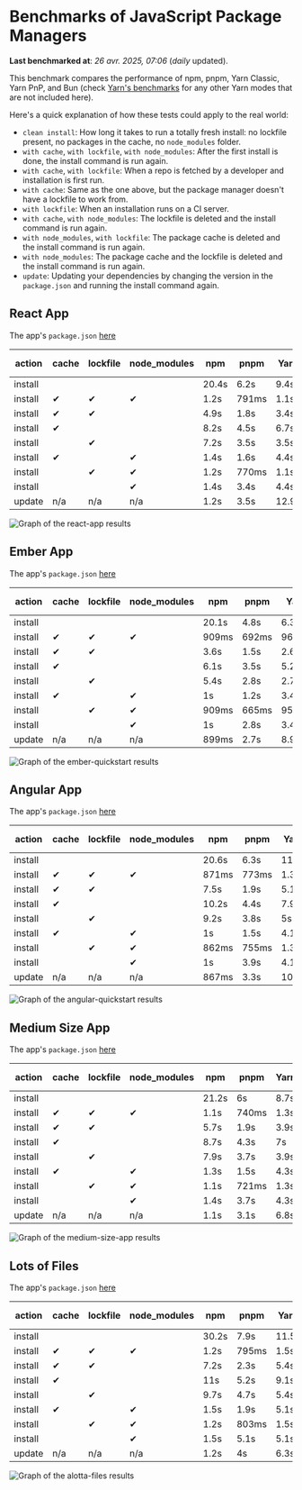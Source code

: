 # Benchmarks of JavaScript Package Managers

**Last benchmarked at**: _26 avr. 2025, 07:06_ (_daily_ updated).

This benchmark compares the performance of npm, pnpm, Yarn Classic, Yarn PnP, and Bun (check [Yarn's benchmarks](https://yarnpkg.com/benchmarks) for any other Yarn modes that are not included here).

Here's a quick explanation of how these tests could apply to the real world:

- `clean install`: How long it takes to run a totally fresh install: no lockfile present, no packages in the cache, no `node_modules` folder.
- `with cache`, `with lockfile`, `with node_modules`: After the first install is done, the install command is run again.
- `with cache`, `with lockfile`: When a repo is fetched by a developer and installation is first run.
- `with cache`: Same as the one above, but the package manager doesn't have a lockfile to work from.
- `with lockfile`: When an installation runs on a CI server.
- `with cache`, `with node_modules`: The lockfile is deleted and the install command is run again.
- `with node_modules`, `with lockfile`: The package cache is deleted and the install command is run again.
- `with node_modules`: The package cache and the lockfile is deleted and the install command is run again.
- `update`: Updating your dependencies by changing the version in the `package.json` and running the install command again.

## React App

The app's `package.json` [here](./fixtures/react-app/package.json)

| action  | cache | lockfile | node_modules| npm | pnpm | Yarn | Yarn PnP | Bun |
| ---     | ---   | ---      | ---         | --- | ---  | ---  | ---      | --- |
| install |       |          |             | 20.4s | 6.2s | 9.4s | 4.4s | 1.4s |
| install | ✔     | ✔        | ✔           | 1.2s | 791ms | 1.1s | n/a | 35ms |
| install | ✔     | ✔        |             | 4.9s | 1.8s | 3.4s | 975ms | 457ms |
| install | ✔     |          |             | 8.2s | 4.5s | 6.7s | 4.1s | 440ms |
| install |       | ✔        |             | 7.2s | 3.5s | 3.5s | 969ms | 425ms |
| install | ✔     |          | ✔           | 1.4s | 1.6s | 4.4s | n/a | 33ms |
| install |       | ✔        | ✔           | 1.2s | 770ms | 1.1s | n/a | 31ms |
| install |       |          | ✔           | 1.4s | 3.4s | 4.4s | n/a | 31ms |
| update  | n/a | n/a | n/a | 1.2s | 3.5s | 12.9s | 6.3s | 35ms |

<img alt="Graph of the react-app results" src="results/img/react-app.svg" />

## Ember App

The app's `package.json` [here](./fixtures/ember-quickstart/package.json)

| action  | cache | lockfile | node_modules| npm | pnpm | Yarn | Yarn PnP | Bun |
| ---     | ---   | ---      | ---         | --- | ---  | ---  | ---      | --- |
| install |       |          |             | 20.1s | 4.8s | 6.3s | 3.6s | 1s |
| install | ✔     | ✔        | ✔           | 909ms | 692ms | 962ms | n/a | 27ms |
| install | ✔     | ✔        |             | 3.6s | 1.5s | 2.6s | 846ms | 354ms |
| install | ✔     |          |             | 6.1s | 3.5s | 5.2s | 3.2s | 363ms |
| install |       | ✔        |             | 5.4s | 2.8s | 2.7s | 837ms | 335ms |
| install | ✔     |          | ✔           | 1s | 1.2s | 3.4s | n/a | 27ms |
| install |       | ✔        | ✔           | 909ms | 665ms | 957ms | n/a | 25ms |
| install |       |          | ✔           | 1s | 2.8s | 3.4s | n/a | 25ms |
| update  | n/a | n/a | n/a | 899ms | 2.7s | 8.9s | 4.6s | 27ms |

<img alt="Graph of the ember-quickstart results" src="results/img/ember-quickstart.svg" />

## Angular App

The app's `package.json` [here](./fixtures/angular-quickstart/package.json)

| action  | cache | lockfile | node_modules| npm | pnpm | Yarn | Yarn PnP | Bun |
| ---     | ---   | ---      | ---         | --- | ---  | ---  | ---      | --- |
| install |       |          |             | 20.6s | 6.3s | 11.6s | 4.4s | 1.6s |
| install | ✔     | ✔        | ✔           | 871ms | 773ms | 1.3s | n/a | 29ms |
| install | ✔     | ✔        |             | 7.5s | 1.9s | 5.1s | 1.1s | 846ms |
| install | ✔     |          |             | 10.2s | 4.4s | 7.9s | 4s | 795ms |
| install |       | ✔        |             | 9.2s | 3.8s | 5s | 1.1s | 817ms |
| install | ✔     |          | ✔           | 1s | 1.5s | 4.1s | n/a | 28ms |
| install |       | ✔        | ✔           | 862ms | 755ms | 1.3s | n/a | 26ms |
| install |       |          | ✔           | 1s | 3.9s | 4.1s | n/a | 25ms |
| update  | n/a | n/a | n/a | 867ms | 3.3s | 10.4s | 4.2s | 31ms |

<img alt="Graph of the angular-quickstart results" src="results/img/angular-quickstart.svg" />

## Medium Size App

The app's `package.json` [here](./fixtures/medium-size-app/package.json)

| action  | cache | lockfile | node_modules| npm | pnpm | Yarn | Yarn PnP | Bun |
| ---     | ---   | ---      | ---         | --- | ---  | ---  | ---      | --- |
| install |       |          |             | 21.2s | 6s | 8.7s | 4.6s | 1.5s |
| install | ✔     | ✔        | ✔           | 1.1s | 740ms | 1.3s | n/a | 32ms |
| install | ✔     | ✔        |             | 5.7s | 1.9s | 3.9s | 1.1s | 480ms |
| install | ✔     |          |             | 8.7s | 4.3s | 7s | 4.1s | 445ms |
| install |       | ✔        |             | 7.9s | 3.7s | 3.9s | 1.1s | 461ms |
| install | ✔     |          | ✔           | 1.3s | 1.5s | 4.3s | n/a | 31ms |
| install |       | ✔        | ✔           | 1.1s | 721ms | 1.3s | n/a | 28ms |
| install |       |          | ✔           | 1.4s | 3.7s | 4.3s | n/a | 28ms |
| update  | n/a | n/a | n/a | 1.1s | 3.1s | 6.8s | 4.2s | 39ms |

<img alt="Graph of the medium-size-app results" src="results/img/medium-size-app.svg" />

## Lots of Files

The app's `package.json` [here](./fixtures/alotta-files/package.json)

| action  | cache | lockfile | node_modules| npm | pnpm | Yarn | Yarn PnP | Bun |
| ---     | ---   | ---      | ---         | --- | ---  | ---  | ---      | --- |
| install |       |          |             | 30.2s | 7.9s | 11.5s | 5.4s | 1.7s |
| install | ✔     | ✔        | ✔           | 1.2s | 795ms | 1.5s | n/a | 40ms |
| install | ✔     | ✔        |             | 7.2s | 2.3s | 5.4s | 1.3s | 707ms |
| install | ✔     |          |             | 11s | 5.2s | 9.1s | 4.9s | 705ms |
| install |       | ✔        |             | 9.7s | 4.7s | 5.4s | 1.3s | 709ms |
| install | ✔     |          | ✔           | 1.5s | 1.9s | 5.1s | n/a | 40ms |
| install |       | ✔        | ✔           | 1.2s | 803ms | 1.5s | n/a | 35ms |
| install |       |          | ✔           | 1.5s | 5.1s | 5.1s | n/a | 35ms |
| update  | n/a | n/a | n/a | 1.2s | 4s | 6.3s | 5s | 92ms |

<img alt="Graph of the alotta-files results" src="results/img/alotta-files.svg" />